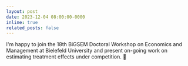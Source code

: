 ```yaml
---
layout: post
date: 2023-12-04 08:00:00-0000
inline: true
related_posts: false
---
```


I'm happy to join the 18th BiGSEM Doctoral Workshop on Economics and Management at Bielefeld University and present on-going work on estimating treatment effects under competition. :christmas_tree: